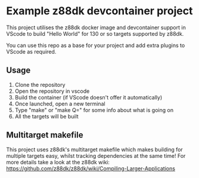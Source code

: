 # Example z88dk devcontainer project

This project utilises the z88dk docker image and devcontainer support in VScode to build
"Hello World" for 130 or so targets supported by z88dk.

You can use this repo as a base for your project and add extra plugins to VScode as
required.

## Usage

1. Clone the repository
2. Open the repository in vscode
3. Build the container (if VScode doesn't offer it automatically)
4. Once launched, open a new terminal
5. Type "make" or "make Q=" for some info about what is going on
6. All the targets will be built

## Multitarget makefile

This project uses z88dk's multitarget makefile which makes building for multiple targets
easy, whilst tracking dependencies at the same time! For more details take a look at
the z88dk wiki: https://github.com/z88dk/z88dk/wiki/Compiling-Larger-Applications
